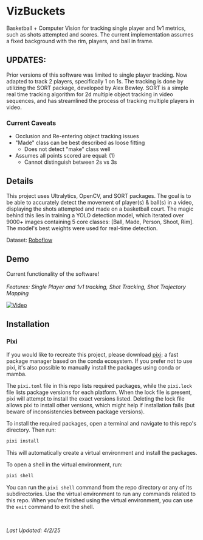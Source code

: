 # VizBuckets

Basketball + Computer Vision for tracking single player and 1v1 metrics, such as shots attempted
and scores. The current implementation assumes a fixed background with the rim, players, and ball
in frame.

UPDATES:
- 
Prior versions of this software was limited to single player tracking. Now adapted to track 2 players,
specifically 1 on 1s. The tracking is done by utilizing the SORT package, developed by Alex Bewley. 
SORT is a simple real time tracking algorithm for 2d multiple object tracking in video sequences,
and has streamlined the process of tracking multiple players in video.

### Current Caveats
- Occlusion and Re-entering object tracking issues
- "Made" class can be best described as loose fitting 
  -   Does not detect "make" class well
- Assumes all points scored are equal: (1)
  - Cannot distinguish between 2s vs 3s


## Details

This project uses Ultralytics, OpenCV, and SORT packages. The goal is to be able to accurately 
detect the movement of player(s) & ball(s) in a video, displaying the shots attempted
and made on a basketball court. The magic behind this lies in training a YOLO detection model,
which iterated over 9000+ images containing 5 core classes: [Ball, Made, Person, Shoot, Rim]. 
The model's best weights were used for real-time detection. 

Dataset: [Roboflow][]


## Demo

Current functionality of the software! 
<br>
<br>
*Features: Single Player and 1v1 tracking, Shot Tracking, Shot Trajectory Mapping*

[![Video](https://img.youtube.com/vi/Gk2AD_Fg174/3.jpg)](https://www.youtube.com/watch?v=Gk2AD_Fg174)

[Roboflow]: https://universe.roboflow.com/basketball-kipnz/basketball-bs0zc-g9xgj/dataset/1


## Installation

### Pixi

If you would like to recreate this project, please download 
[pixi][]: a fast package manager based on the
conda ecosystem. If you prefer not to use pixi,
it's also possible to manually install the packages using conda or mamba.

[pixi]: https://pixi.sh/

The `pixi.toml` file in this repo lists required packages, while the
`pixi.lock` file lists package versions for each platform. When the lock file
is present, pixi will attempt to install the exact versions listed. Deleting
the lock file allows pixi to install other versions, which might help if
installation fails (but beware of inconsistencies between package versions).

To install the required packages, open a terminal and navigate to this repo's
directory. Then run:

```sh
pixi install
```

This will automatically create a virtual environment and install the packages.

To open a shell in the virtual environment, run:

```sh
pixi shell
```

You can run the `pixi shell` command from the repo directory or any of its
subdirectories. Use the virtual environment to run any commands related to this
repo. When you're finished using the virtual environment, you can use the
`exit` command to exit the shell.

<br>

*Last Updated: 4/2/25*












